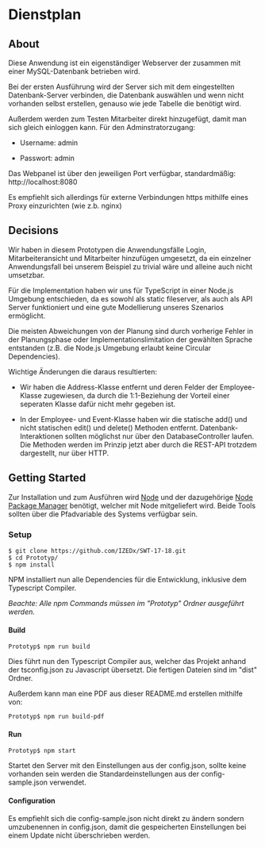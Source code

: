 # Dienstplan #

## About ##
Diese Anwendung ist ein eigenständiger Webserver der zusammen mit einer MySQL-Datenbank betrieben wird.

Bei der ersten Ausführung wird der Server sich mit dem eingestellten Datenbank-Server verbinden,
die Datenbank auswählen und wenn nicht vorhanden selbst erstellen, genauso wie jede Tabelle die benötigt wird.

Außerdem werden zum Testen Mitarbeiter direkt hinzugefügt, damit man sich gleich einloggen kann.
Für den Adminstratorzugang:

* Username: admin

* Passwort: admin

Das Webpanel ist über den jeweiligen Port verfügbar, standardmäßig: http://localhost:8080

Es empfiehlt sich allerdings für externe Verbindungen https mithilfe eines Proxy einzurichten (wie z.b. nginx)

## Decisions ##

Wir haben in diesem Prototypen die Anwendungsfälle Login, Mitarbeiteransicht und Mitarbeiter hinzufügen umgesetzt, da ein einzelner Anwendungsfall bei unserem Beispiel zu trivial wäre und alleine auch nicht umsetzbar.

Für die Implementation haben wir uns für TypeScript in einer Node.js Umgebung entschieden, da es sowohl als static fileserver, als auch als API Server funktioniert und eine gute Modellierung unseres Szenarios ermöglicht.

Die meisten Abweichungen von der Planung sind durch vorherige Fehler in der Planungsphase oder Implementationslimitation der gewählten Sprache entstanden (z.B. die Node.js Umgebung erlaubt keine Circular Dependencies). 

Wichtige Änderungen die daraus resultierten:

- Wir haben die Address-Klasse entfernt und deren Felder der Employee-Klasse zugewiesen, da durch die 1:1-Beziehung der Vorteil einer seperaten Klasse dafür nicht mehr gegeben ist.

- In der Employee- und Event-Klasse haben wir die statische add() und nicht statischen edit() und delete() Methoden entfernt. Datenbank-Interaktionen sollten möglichst nur über den DatabaseController laufen. Die Methoden werden im Prinzip jetzt aber durch die REST-API trotzdem dargestellt, nur über HTTP.

## Getting Started ##

Zur Installation und zum Ausführen wird [Node](https://nodejs.org) und
der dazugehörige [Node Package Manager](https://www.npmjs.com/) benötigt, welcher
mit Node mitgeliefert wird. Beide Tools sollten über die Pfadvariable
des Systems verfügbar sein.

### Setup ###
```
$ git clone https://github.com/IZEDx/SWT-17-18.git
$ cd Prototyp/
$ npm install
```

NPM installiert nun alle Dependencies für die Entwicklung, inklusive dem
Typescript Compiler.

_Beachte: Alle npm Commands müssen im "Prototyp" Ordner ausgeführt
werden._

#### Build ####

```
Prototyp$ npm run build
```

Dies führt nun den Typescript Compiler aus, welcher das Projekt anhand
der tsconfig.json zu Javascript übersetzt. Die fertigen Dateien sind
im "dist" Ordner.

Außerdem kann man eine PDF aus dieser README.md erstellen mithilfe von:
```
Prototyp$ npm run build-pdf
```

#### Run ####
```
Prototyp$ npm start
```

Startet den Server mit den Einstellungen aus der config.json, sollte keine vorhanden sein werden die Standardeinstellungen aus der config-sample.json verwendet.

#### Configuration ####

Es empfiehlt sich die config-sample.json nicht direkt zu ändern sondern umzubenennen in config.json, damit die gespeicherten Einstellungen bei einem Update nicht überschrieben werden.
